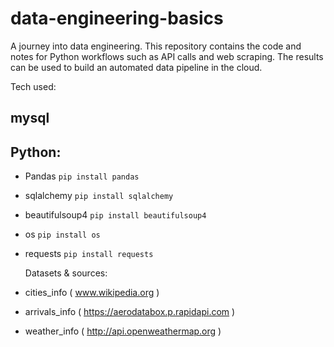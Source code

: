 # data-engineering-basics

A journey into data engineering. This repository contains the code and notes for Python workflows such as API calls and web scraping. The results can be used to build an automated data pipeline in the cloud.

Tech used:

## mysql

## Python:

- Pandas
  `pip install pandas`
- sqlalchemy
  `pip install sqlalchemy`
- beautifulsoup4
  `pip install beautifulsoup4`
- os
  `pip install os`
- requests
  `pip install requests`

  Datasets & sources:

- cities_info ( www.wikipedia.org )
- arrivals_info ( https://aerodatabox.p.rapidapi.com )
- weather_info ( http://api.openweathermap.org )
